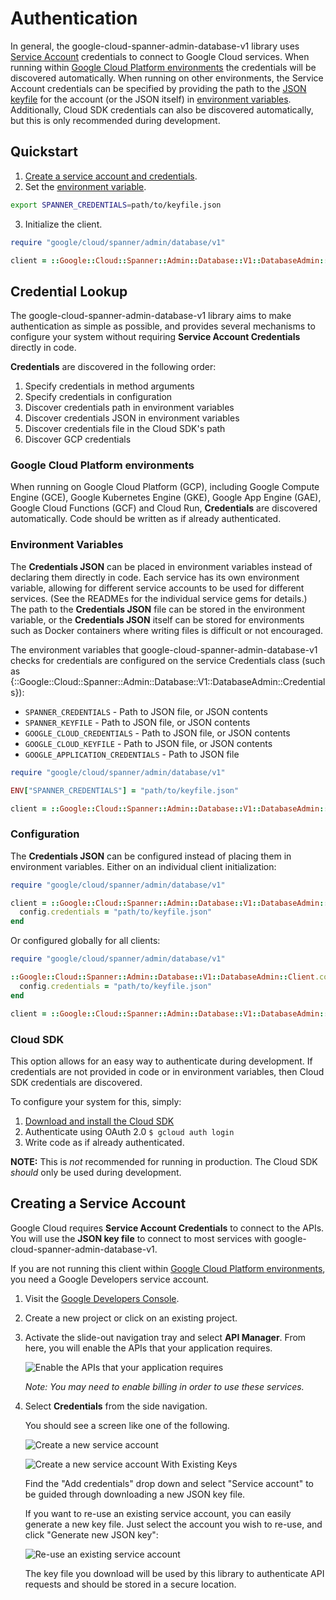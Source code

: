 # Authentication

In general, the google-cloud-spanner-admin-database-v1 library uses
[Service Account](https://cloud.google.com/iam/docs/creating-managing-service-accounts)
credentials to connect to Google Cloud services. When running within
[Google Cloud Platform environments](#google-cloud-platform-environments) the
credentials will be discovered automatically. When running on other
environments, the Service Account credentials can be specified by providing the
path to the
[JSON keyfile](https://cloud.google.com/iam/docs/managing-service-account-keys)
for the account (or the JSON itself) in
[environment variables](#environment-variables). Additionally, Cloud SDK
credentials can also be discovered automatically, but this is only recommended
during development.

## Quickstart

1. [Create a service account and credentials](#creating-a-service-account).
2. Set the [environment variable](#environment-variables).

```sh
export SPANNER_CREDENTIALS=path/to/keyfile.json
```

3. Initialize the client.

```ruby
require "google/cloud/spanner/admin/database/v1"

client = ::Google::Cloud::Spanner::Admin::Database::V1::DatabaseAdmin::Client.new
```

## Credential Lookup

The google-cloud-spanner-admin-database-v1 library aims to make authentication
as simple as possible, and provides several mechanisms to configure your system
without requiring **Service Account Credentials** directly in code.

**Credentials** are discovered in the following order:

1. Specify credentials in method arguments
2. Specify credentials in configuration
3. Discover credentials path in environment variables
4. Discover credentials JSON in environment variables
5. Discover credentials file in the Cloud SDK's path
6. Discover GCP credentials

### Google Cloud Platform environments

When running on Google Cloud Platform (GCP), including Google Compute Engine
(GCE), Google Kubernetes Engine (GKE), Google App Engine (GAE), Google Cloud
Functions (GCF) and Cloud Run, **Credentials** are discovered automatically.
Code should be written as if already authenticated.

### Environment Variables

The **Credentials JSON** can be placed in environment variables instead of
declaring them directly in code. Each service has its own environment variable,
allowing for different service accounts to be used for different services. (See
the READMEs for the individual service gems for details.) The path to the
**Credentials JSON** file can be stored in the environment variable, or the
**Credentials JSON** itself can be stored for environments such as Docker
containers where writing files is difficult or not encouraged.

The environment variables that google-cloud-spanner-admin-database-v1
checks for credentials are configured on the service Credentials class (such as
{::Google::Cloud::Spanner::Admin::Database::V1::DatabaseAdmin::Credentials}):

* `SPANNER_CREDENTIALS` - Path to JSON file, or JSON contents
* `SPANNER_KEYFILE` - Path to JSON file, or JSON contents
* `GOOGLE_CLOUD_CREDENTIALS` - Path to JSON file, or JSON contents
* `GOOGLE_CLOUD_KEYFILE` - Path to JSON file, or JSON contents
* `GOOGLE_APPLICATION_CREDENTIALS` - Path to JSON file

```ruby
require "google/cloud/spanner/admin/database/v1"

ENV["SPANNER_CREDENTIALS"] = "path/to/keyfile.json"

client = ::Google::Cloud::Spanner::Admin::Database::V1::DatabaseAdmin::Client.new
```

### Configuration

The **Credentials JSON** can be configured instead of placing them in
environment variables. Either on an individual client initialization:

```ruby
require "google/cloud/spanner/admin/database/v1"

client = ::Google::Cloud::Spanner::Admin::Database::V1::DatabaseAdmin::Client.new do |config|
  config.credentials = "path/to/keyfile.json"
end
```

Or configured globally for all clients:

```ruby
require "google/cloud/spanner/admin/database/v1"

::Google::Cloud::Spanner::Admin::Database::V1::DatabaseAdmin::Client.configure do |config|
  config.credentials = "path/to/keyfile.json"
end

client = ::Google::Cloud::Spanner::Admin::Database::V1::DatabaseAdmin::Client.new
```

### Cloud SDK

This option allows for an easy way to authenticate during development. If
credentials are not provided in code or in environment variables, then Cloud SDK
credentials are discovered.

To configure your system for this, simply:

1. [Download and install the Cloud SDK](https://cloud.google.com/sdk)
2. Authenticate using OAuth 2.0 `$ gcloud auth login`
3. Write code as if already authenticated.

**NOTE:** This is _not_ recommended for running in production. The Cloud SDK
*should* only be used during development.

[gce-how-to]: https://cloud.google.com/compute/docs/authentication#using
[dev-console]: https://console.cloud.google.com/project

[enable-apis]: https://raw.githubusercontent.com/GoogleCloudPlatform/gcloud-common/master/authentication/enable-apis.png

[create-new-service-account]: https://raw.githubusercontent.com/GoogleCloudPlatform/gcloud-common/master/authentication/create-new-service-account.png
[create-new-service-account-existing-keys]: https://raw.githubusercontent.com/GoogleCloudPlatform/gcloud-common/master/authentication/create-new-service-account-existing-keys.png
[reuse-service-account]: https://raw.githubusercontent.com/GoogleCloudPlatform/gcloud-common/master/authentication/reuse-service-account.png

## Creating a Service Account

Google Cloud requires **Service Account Credentials** to
connect to the APIs. You will use the **JSON key file** to
connect to most services with google-cloud-spanner-admin-database-v1.

If you are not running this client within
[Google Cloud Platform environments](#google-cloud-platform-environments), you
need a Google Developers service account.

1. Visit the [Google Developers Console][dev-console].
2. Create a new project or click on an existing project.
3. Activate the slide-out navigation tray and select **API Manager**. From
   here, you will enable the APIs that your application requires.

   ![Enable the APIs that your application requires][enable-apis]

   *Note: You may need to enable billing in order to use these services.*

4. Select **Credentials** from the side navigation.

   You should see a screen like one of the following.

   ![Create a new service account][create-new-service-account]

   ![Create a new service account With Existing Keys][create-new-service-account-existing-keys]

   Find the "Add credentials" drop down and select "Service account" to be
   guided through downloading a new JSON key file.

   If you want to re-use an existing service account, you can easily generate a
   new key file. Just select the account you wish to re-use, and click "Generate
   new JSON key":

   ![Re-use an existing service account][reuse-service-account]

   The key file you download will be used by this library to authenticate API
   requests and should be stored in a secure location.
